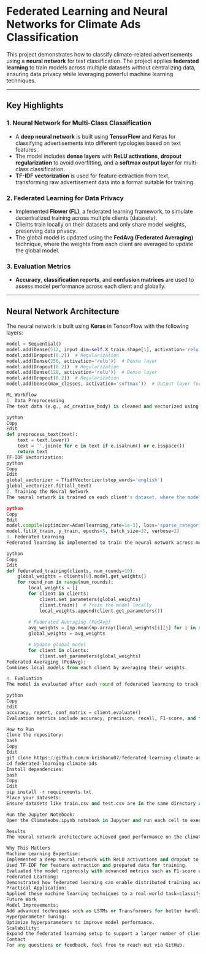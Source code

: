 # Federated Learning and Neural Networks for Climate Ads Classification

This project demonstrates how to classify climate-related advertisements using a **neural network** for text classification. The project applies **federated learning** to train models across multiple datasets without centralizing data, ensuring data privacy while leveraging powerful machine learning techniques.

---

## Key Highlights  

### **1. Neural Network for Multi-Class Classification**  
- A **deep neural network** is built using **TensorFlow** and Keras for classifying advertisements into different typologies based on text features.
- The model includes **dense layers** with **ReLU activations**, **dropout regularization** to avoid overfitting, and a **softmax output layer** for multi-class classification.
- **TF-IDF vectorization** is used for feature extraction from text, transforming raw advertisement data into a format suitable for training.

### **2. Federated Learning for Data Privacy**  
- Implemented **Flower (FL)**, a federated learning framework, to simulate decentralized training across multiple clients (datasets).
- Clients train locally on their datasets and only share model weights, preserving data privacy.
- The global model is updated using the **FedAvg (Federated Averaging)** technique, where the weights from each client are averaged to update the global model.

### **3. Evaluation Metrics**  
- **Accuracy**, **classification reports**, and **confusion matrices** are used to assess model performance across each client and globally.

---

## Neural Network Architecture  

The neural network is built using **Keras** in TensorFlow with the following layers:

```python
model = Sequential()
model.add(Dense(512, input_dim=self.X_train.shape[1], activation='relu'))  # Dense layer
model.add(Dropout(0.2))  # Regularization
model.add(Dense(256, activation='relu'))  # Dense layer
model.add(Dropout(0.2))  # Regularization
model.add(Dense(128, activation='relu'))  # Dense layer
model.add(Dropout(0.2))  # Regularization
model.add(Dense(max_classes, activation='softmax'))  # Output layer for multi-class classification

ML Workflow
1. Data Preprocessing
The text data (e.g., ad_creative_body) is cleaned and vectorized using TF-IDF to convert text into numerical features suitable for neural network input:

python
Copy
Edit
def preprocess_text(text):
    text = text.lower()
    text = ''.join(e for e in text if e.isalnum() or e.isspace())
    return text
TF-IDF Vectorization:
python
Copy
Edit
global_vectorizer = TfidfVectorizer(stop_words='english')
global_vectorizer.fit(all_text)
2. Training the Neural Network
The neural network is trained on each client's dataset, where the model learns to predict ad typologies from the text. Training is done using the Adam optimizer with sparse categorical cross-entropy loss:

python
Copy
Edit
model.compile(optimizer=Adam(learning_rate=1e-3), loss='sparse_categorical_crossentropy', metrics=['accuracy'])
model.fit(X_train, y_train, epochs=5, batch_size=32, verbose=2)
3. Federated Learning
Federated learning is implemented to train the neural network across multiple clients (datasets) without sharing sensitive data:

python
Copy
Edit
def federated_training(clients, num_rounds=10):
    global_weights = clients[0].model.get_weights()
    for round_num in range(num_rounds):
        local_weights = []
        for client in clients:
            client.set_parameters(global_weights)
            client.train()  # Train the model locally
            local_weights.append(client.get_parameters())
        
        # Federated Averaging (FedAvg)
        avg_weights = [np.mean(np.array([local_weights[i][j] for i in range(len(local_weights))]), axis=0) for j in range(len(local_weights[0]))]
        global_weights = avg_weights

        # Update global model
        for client in clients:
            client.set_parameters(global_weights)
Federated Averaging (FedAvg):
Combines local models from each client by averaging their weights.

4. Evaluation
The model is evaluated after each round of federated learning to track performance:

python
Copy
Edit
accuracy, report, conf_matrix = client.evaluate()
Evaluation metrics include accuracy, precision, recall, F1-score, and the confusion matrix to measure how well the model is performing.

How to Run
Clone the repository:
bash
Copy
Edit
git clone https://github.com/m-krishanu07/federated-learning-climate-ads.git  
cd federated-learning-climate-ads
Install dependencies:
bash
Copy
Edit
pip install -r requirements.txt
Place your datasets:
Ensure datasets like train.csv and test.csv are in the same directory as the script.

Run the Jupyter Notebook:
Open the Climateobs.ipynb notebook in Jupyter and run each cell to execute the federated learning training and evaluation process.

Results
The neural network architecture achieved good performance on the climate advertisement classification task, with high accuracy and robust classification metrics across federated clients. Federated learning allowed for decentralized training and ensured that sensitive data remained on local devices.

Why This Matters
Machine Learning Expertise:
Implemented a deep neural network with ReLU activations and dropout to improve model accuracy and generalization.
Used TF-IDF for feature extraction and prepared data for training.
Evaluated the model rigorously with advanced metrics such as F1-score and confusion matrices.
Federated Learning:
Demonstrated how federated learning can enable distributed training across multiple clients while maintaining data privacy.
Practical Application:
Applied these machine learning techniques to a real-world task—classifying climate-related ads—showing the project’s relevance to the growing field of data privacy and sustainability.
Future Work
Model Improvements:
Add advanced techniques such as LSTMs or Transformers for better handling of sequential data.
Hyperparameter Tuning:
Optimize hyperparameters to improve model performance.
Scalability:
Expand the federated learning setup to support a larger number of clients and datasets.
Contact
For any questions or feedback, feel free to reach out via GitHub.
